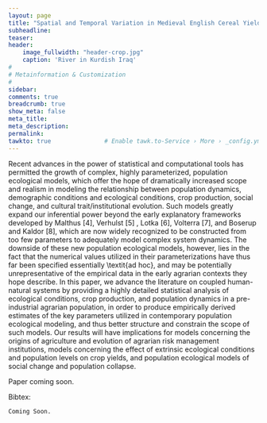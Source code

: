 ```yaml
---
layout: page
title: "Spatial and Temporal Variation in Medieval English Cereal Yields"
subheadline: 
teaser: 
header:
    image_fullwidth: "header-crop.jpg"
    caption: 'River in Kurdish Iraq'
#
# Metainformation & Customization
#
sidebar: 
comments: true
breadcrumb: true
show_meta: false
meta_title:           
meta_description:
permalink:
tawkto: true               # Enable tawk.to-Service › More › _config.yml
---
```

<div class="row">
<div class="medium-8 columns t30">
<img src="{{ site.url }}/images/crop.png" alt="">
</div><!-- /.medium-8.columns -->
</div><!-- /.row -->
Recent advances in the power of statistical and computational tools has permitted the growth of complex, highly parameterized, population ecological models, which offer the hope of dramatically increased scope and realism in modeling the relationship between population dynamics, demographic conditions and ecological conditions, crop production, social change, and cultural trait/institutional evolution.  Such models greatly expand our inferential power beyond the early explanatory frameworks developed by Malthus [4], Verhulst [5] , Lotka [6], Volterra [7], and Boserup and Kaldor [8], which are now widely recognized to be constructed from too few parameters to adequately model complex system dynamics.  The downside of these new population ecological models, however, lies in the fact that the numerical values utilized in their parameterizations have thus far been specified essentially \textit{ad hoc}, and may be potentially unrepresentative of the empirical data in the early agrarian contexts they hope describe.  In this paper, we advance the literature on coupled human-natural systems by providing a highly detailed statistical analysis of ecological conditions, crop production, and population dynamics in a pre-industrial agrarian population, in order to produce empirically derived estimates of the key parameters utilized in contemporary population ecological modeling, and thus better structure and constrain the scope of such models.   Our results will have implications for models concerning the origins of agriculture and evolution of agrarian risk management institutions, models concerning the effect of extrinsic ecological conditions and population levels on crop yields, and  population ecological models of social change and population collapse.

Paper coming soon.

Bibtex:
```
Coming Soon.
```



 
